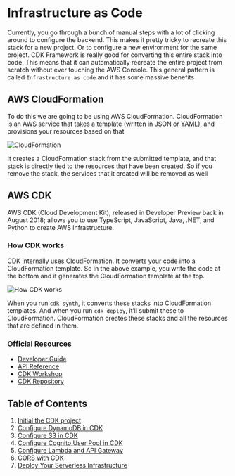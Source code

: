 # Infrastructure as Code

Currently, you go through a bunch of manual steps with a lot of clicking around to configure the backend. This makes it pretty tricky to recreate this stack for a new project. Or to configure a new environment for the same project. CDK Framework is really good for converting this entire stack into code. This means that it can automatically recreate the entire project from scratch without ever touching the AWS Console. This general pattern is called `Infrastructure as code` and it has some massive benefits

## AWS CloudFormation

To do this we are going to be using AWS CloudFormation. CloudFormation is an AWS service that takes a template (written in JSON or YAML), and provisions your resources based on that

![CloudFormation](https://d33wubrfki0l68.cloudfront.net/8d8130ee0ddaa46f5d0b19dffe1de91fff238aeb/23c47/assets/diagrams/how-cloudformation-works.png)

It creates a CloudFormation stack from the submitted template, and that stack is directly tied to the resources that have been created. So if you remove the stack, the services that it created will be removed as well

## AWS CDK

AWS CDK (Cloud Development Kit), released in Developer Preview back in August 2018; allows you to use TypeScript, JavaScript, Java, .NET, and Python to create AWS infrastructure.

### How CDK works

CDK internally uses CloudFormation. It converts your code into a CloudFormation template. So in the above example, you write the code at the bottom and it generates the CloudFormation template at the top.

![How CDK works](https://d33wubrfki0l68.cloudfront.net/d3eafac875a44ca3b5e5353c5a7646338d0801ee/e0470/assets/diagrams/how-cdk-works.png)

When you run `cdk synth`, it converts these stacks into CloudFormation templates. And when you run `cdk deploy`, it’ll submit these to CloudFormation. CloudFormation creates these stacks and all the resources that are defined in them.

### Official Resources

- [Developer Guide](https://docs.aws.amazon.com/cdk/latest/guide/home.html)
- [API Reference](https://docs.aws.amazon.com/cdk/api/latest/docs/aws-construct-library.html)
- [CDK Workshop](https://cdkworkshop.com/)
- [CDK Repository](https://github.com/aws/aws-cdk)

## Table of Contents
1. [Initial the CDK project](init.md)
2. [Configure DynamoDB in CDK](dynamo.md)
3. [Configure S3 in CDK](s3.md)
4. [Configure Cognito User Pool in CDK](cognito.md)
5. [Configure Lambda and API Gateway](api.md)
6. [CORS with CDK](cors.md)
7. [Deploy Your Serverless Infrastructure](deploy.md)


